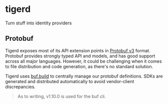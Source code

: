 # tigerd
Turn stuff into identity providers

## Protobuf

Tigerd exposes most of its API extension points in [Protobuf v3](https://developers.google.com/protocol-buffers/docs/proto3) 
format. Protobuf provides strongly typed API and models, and has good support across all major languages. However, it 
could be challenging when it comes to file distribution and code generation, as there's no standard solution.

Tigerd uses [buf.build](https://buf.build/) to centrally manage our protobuf definitions. SDKs are generated and distributed
automatically to avoid vendor-client discrepancies.

> As to writing, v1.10.0 is used for the buf cli.
